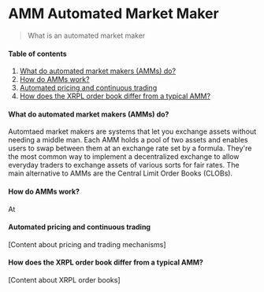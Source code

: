 #  AMM Automated Market Maker

>  What is an automated market maker

#### Table of contents

1. [What do automated market makers (AMMs) do?](#what-do-automated-market-makers-amms-do)
2. [How do AMMs work?](#how-do-amms-work)
3. [Automated pricing and continuous trading](#automated-pricing-and-continuous-trading)
4. [How does the XRPL order book differ from a typical AMM?](#how-does-the-xrpl-order-book-differ-from-a-typical-amm)

#### What do automated market makers (AMMs) do?

Automtaed market makers are systems that let you exchange assets without needing a middle man.  Each AMM holds a pool of two assets and enables users to swap between them at an exchange rate set by a formula.  They're the most common way to implement a decentralized exchange to allow everyday traders to exchange assets of various sorts for fair rates.  The main alternative to AMMs are the Central Limit Order Books (CLOBs).  

#### How do AMMs work?

At 

#### Automated pricing and continuous trading
[Content about pricing and trading mechanisms]

#### How does the XRPL order book differ from a typical AMM?
[Content about XRPL order books]

